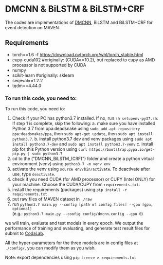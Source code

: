 # DMCNN & BiLSTM & BiLSTM+CRF
The codes are implementations of [DMCNN](https://www.aclweb.org/anthology/P15-1017/), BiLSTM and BiLSTM+CRF for event detection on MAVEN. 


## Requirements
+ torch==1.6 -f https://download.pytorch.org/whl/torch_stable.html
+ cupy-cuda102 #originally: (CUDA==10.2), but replaced to cupy as AMD processor is not supported by CUDA
+ numpy
+ scikit-learn #originally: sklearn
+ seqeval==1.2.2
+ tqdm==4.44.0

### To run this code, you need to:
To run this code, you need to:
1. Check if your PC has python3.7 installed. If no, run ```sh setupenv-py37.sh```. If step 1 is complete, skip the following:
    a. make sure you have installed Python 3.7 from ppa:deadsnake using ```sudo add-apt-repository ppa:deadsnakes/ppa```, then ```sudo apt-get update```, then ```sudo apt install python3.7```.
    b. install python3.7 dev and venv packages using ```sudo apt install python3.7-dev``` and ```sudo apt install python3.7-venv```
    c. install pip for this Python version using ```curl https://bootstrap.pypa.io/get-pip.py | sudo python3.7```
2. cd to the ("DMCNN_BiLSTM_(CRF)") folder and create a python virtual environment (venv) using ```python3.7 -m venv env```
3. activate the venv using ```source env/bin/activate```. To deactivate after use, type ```deactivate```.
4. check if you need CUDA (for AMD processor) or CUPY (Intel ONLY) for your machine. Choose the CUDA/CUPY from ```requirements.txt```.
5. install the requirements (packages) using ```pip install -r requirements.txt```
6. put raw files of MAVEN dataset in `./raw`
7. run ```python3.7 main.py --config [path of config files] --gpu [gpu, optional]```  
    (e.g.: ```python3.7 main.py --config config/dmcnn.config --gpu 0```)


we will train, evaluate and test models in every epoch. We output the performance of training and evaluating, and generate test result files for submit to [CodaLab](https://competitions.codalab.org/competitions/27320#learn_the_details-submission-format).

All the hyper-parameters for the three models are in config files at `./config/`, you can modify them as you wish.

Note: export dependencies using ```pip freeze > requirements.txt```